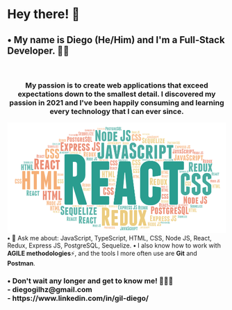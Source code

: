 <!--<img src="https://github.com/GilDiego/GilDiego/blob/main/Hello%20world.jpg" alt="Hello world!"/>-->
<h1>Hey there! 👋 </h1>
<h2><b>• My name is Diego (He/Him) and I'm a Full-Stack Developer.</b> 👨‍💻 </h2>
</br>

<h3 align='center'> My passion is to create web applications that exceed expectations down to the smallest detail. I discovered my passion in 2021 and I've been happily consuming and learning every technology that I can ever since. </h3>

<!--<b>•<b>	The <b>technologies</b>🌟 I know and love so far are as follows:</br>
  <b>-</b> JavaScript </br>
  <b>-</b> TypeScript </br>
  <b>-</b> HTML </br>
  <b>-</b> CSS </br>
  <b>-</b> Node JS </br>
  <b>-</b> React JS </br>
  <b>-</b> Redux </br>
  <b>-</b> Express JS </br>
  <b>-</b> PostgreSQL </br>
  <b>-</b> Sequelize ORM </br> -->
  
  <img src="https://github.com/GilDiego/GilDiego/blob/main/Word%20Cloud.png" alt="Word Cloud"/>
<b>•</b>	🌟 Ask me about: JavaScript, TypeScript, HTML, CSS, Node JS, React, Redux, Express JS, PostgreSQL, Sequelize.  
<b>•</b>	I also know how to work with <b>AGILE methodologies</b>⚡, and the tools I more often use are <b>Git</b> and <b>Postman</b>. 
</br>
<h3><b>•</b>	Don't wait any longer and <b>get to know me!</b> 🏃🏃‍♀‍</br>
  - diegogilhz@gmail.com </br>
  - https://www.linkedin.com/in/gil-diego/</h3></br>

